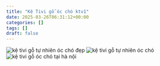 ```yaml
---
title: "Kệ Tivi gỗ óc chó ktv1"
date: 2025-03-26T06:31:12+00:00
categories: []
tags: []
draft: false
---
```

![kệ tivi gỗ tự nhiên óc chó đẹp](/img/ke-tivi/ktv1/ke-ti-vi-ktv1-00-1.webp)
![kệ tivi gỗ tự nhiên óc chó](/img/ke-tivi/ktv1/ke-ti-vi-ktv1-00-2.webp)
![kệ tivi gỗ óc chó tại hà nội](/img/ke-tivi/ktv1/ke-ti-vi-ktv1-00-3.webp)